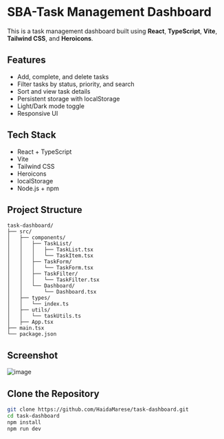 #  SBA-Task Management Dashboard

This is a task management dashboard built using **React**, **TypeScript**, **Vite**, **Tailwind CSS**, and **Heroicons**.

##  Features

- Add, complete, and delete tasks
- Filter tasks by status, priority, and search
- Sort and view task details
- Persistent storage with localStorage
- Light/Dark mode toggle
- Responsive UI

##  Tech Stack

- React + TypeScript
- Vite
- Tailwind CSS
- Heroicons
- localStorage
- Node.js + npm

##  Project Structure

```text
task-dashboard/
├── src/
│   ├── components/
│   │   ├── TaskList/
│   │   │   ├── TaskList.tsx
│   │   │   └── TaskItem.tsx
│   │   ├── TaskForm/
│   │   │   └── TaskForm.tsx
│   │   ├── TaskFilter/
│   │   │   └── TaskFilter.tsx
│   │   └── Dashboard/
│   │       └── Dashboard.tsx
│   ├── types/
│   │   └── index.ts
│   ├── utils/
│   │   └── taskUtils.ts
│   ├── App.tsx
├── main.tsx
└── package.json
```

##  Screenshot

![image](https://github.com/user-attachments/assets/3db83447-6d80-410e-8126-410461fa72a3)



##  Clone the Repository 

```bash
git clone https://github.com/HaidaMarese/task-dashboard.git
cd task-dashboard
npm install
npm run dev
